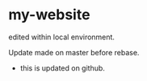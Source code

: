 # my-website


edited within local environment.



Update made on master before rebase.

- this is updated on github.
